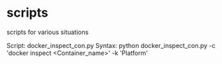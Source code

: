 # scripts
scripts for various situations

Script: docker_inspect_con.py
Syntax: python docker_inspect_con.py -c 'docker inspect <Container_name>' -k 'Platform'
